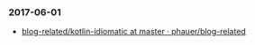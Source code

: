 ### 2017-06-01<br>
+ [blog-related/kotlin-idiomatic at master · phauer/blog-related](https://github.com/phauer/blog-related/tree/master/kotlin-idiomatic)<br>

